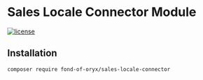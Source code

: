 # Sales Locale Connector Module
[![license](https://img.shields.io/github/license/fond-of/spryker-sales-locale-connector.svg)](https://packagist.org/packages/fond-of-oryx/sales-locale-connector)

## Installation

```
composer require fond-of-oryx/sales-locale-connector
```
